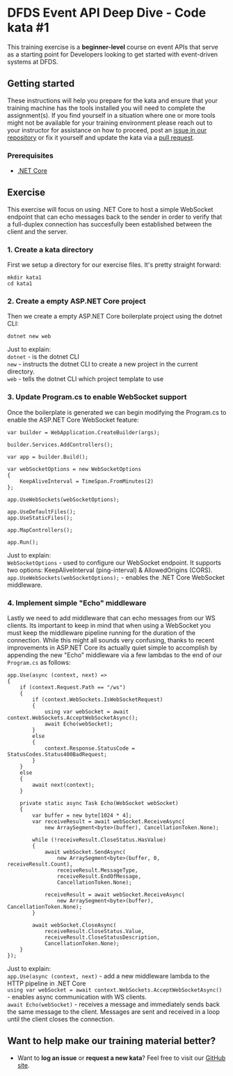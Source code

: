 DFDS Event API Deep Dive - Code kata #1
======================================

This training exercise is a **beginner-level** course on event APIs that serve as a starting point for Developers looking to get started with event-driven systems at DFDS. 

## Getting started
These instructions will help you prepare for the kata and ensure that your training machine has the tools installed you will need to complete the assignment(s). If you find yourself in a situation where one or more tools might not be available for your training environment please reach out to your instructor for assistance on how to proceed, post an [issue in our repository](https://github.com/dfds/dojo/issues) or fix it yourself and update the kata via a [pull request](https://github.com/dfds/dojo/pulls).

### Prerequisites
* [.NET Core](https://dotnet.microsoft.com/en-us/download/dotnet/6.0)

## Exercise
This exercise will focus on using .NET Core to host a simple WebSocket endpoint that can echo messages back to the sender in order to verify that a full-duplex connection has succesfully been established between the client and the server.

### 1. Create a kata directory
First we setup a directory for our exercise files. It's pretty straight forward:

```
mkdir kata1
cd kata1
```

### 2. Create a empty ASP.NET Core project
Then we create a empty ASP.NET Core boilerplate project using the dotnet CLI:

```
dotnet new web
```

Just to explain: <br/>
`dotnet` - is the dotnet CLI <br/>
`new` - instructs the dotnet CLI to create a new project in the current directory.<br/>
`web` - tells the dotnet CLI which project template to use


### 3. Update Program.cs to enable WebSocket support
Once the boilerplate is generated we can begin modifying the Program.cs to enable the ASP.NET Core WebSocket feature:

```
var builder = WebApplication.CreateBuilder(args);

builder.Services.AddControllers();

var app = builder.Build();

var webSocketOptions = new WebSocketOptions
{
    KeepAliveInterval = TimeSpan.FromMinutes(2)
};

app.UseWebSockets(webSocketOptions);

app.UseDefaultFiles();
app.UseStaticFiles();

app.MapControllers();

app.Run();

```

Just to explain: <br/>
`WebSocketOptions` - used to configure our WebSocket endpoint. It supports two options: KeepAliveInterval (ping-interval) & AllowedOrigins (CORS). <br/>
`app.UseWebSockets(webSocketOptions);` - enables the .NET Core WebSocket middleware. <br/>


### 4. Implement simple "Echo" middleware
Lastly we need to add middleware that can echo messages from our WS clients. Its important to keep in mind that when using a WebSocket you must keep the middleware pipeline running for the duration of the connection. While this might all sounds very confusing, thanks to recent improvements in ASP.NET Core its actually quiet simple to accomplish by appending the new "Echo" middleware via a few lambdas to the end of our `Program.cs` as follows:

```
app.Use(async (context, next) =>
{
    if (context.Request.Path == "/ws")
    {
        if (context.WebSockets.IsWebSocketRequest)
        {
            using var webSocket = await context.WebSockets.AcceptWebSocketAsync();
            await Echo(webSocket);
        }
        else
        {
            context.Response.StatusCode = StatusCodes.Status400BadRequest;
        }
    }
    else
    {
        await next(context);
    }

    private static async Task Echo(WebSocket webSocket)
    {
        var buffer = new byte[1024 * 4];
        var receiveResult = await webSocket.ReceiveAsync(
            new ArraySegment<byte>(buffer), CancellationToken.None);

        while (!receiveResult.CloseStatus.HasValue)
        {
            await webSocket.SendAsync(
                new ArraySegment<byte>(buffer, 0, receiveResult.Count),
                receiveResult.MessageType,
                receiveResult.EndOfMessage,
                CancellationToken.None);

            receiveResult = await webSocket.ReceiveAsync(
                new ArraySegment<byte>(buffer), CancellationToken.None);
        }

        await webSocket.CloseAsync(
            receiveResult.CloseStatus.Value,
            receiveResult.CloseStatusDescription,
            CancellationToken.None);
    }
});
```

Just to explain: <br/>
`app.Use(async (context, next)` - add a new middleware lambda to the HTTP pipeline in .NET Core<br/>
`using var webSocket = await context.WebSockets.AcceptWebSocketAsync()` - enables async communication with WS clients. <br/>
`await Echo(webSocket)` - receives a message and immediately sends back the same message to the client. Messages are sent and received in a loop until the client closes the connection.<br/>

## Want to help make our training material better?
 * Want to **log an issue** or **request a new kata**? Feel free to visit our [GitHub site](https://github.com/dfds/dojo/issues).
 